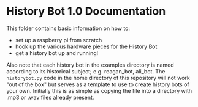 # History Bot 1.0 Documentation

This folder contains basic information on how to:
- set up a raspberry pi from scratch
- hook up the various hardware pieces for the History Bot
- get a history bot up and running!

Also note that each history bot in the examples directory is named according to its historical subject; e.g. reagan_bot, ali_bot. The `historybot.py` code in the home directory of this repository will not work "out of the box" but serves as a template to use to create history bots of your own. Initially this is as simple as copying the file into a directory with .mp3 or .wav files already present.